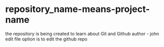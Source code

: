# repository_name-means-project-name
the repository is being created to learn about Git and Github
author - john
<br>
edit file option is to edit the github repo
